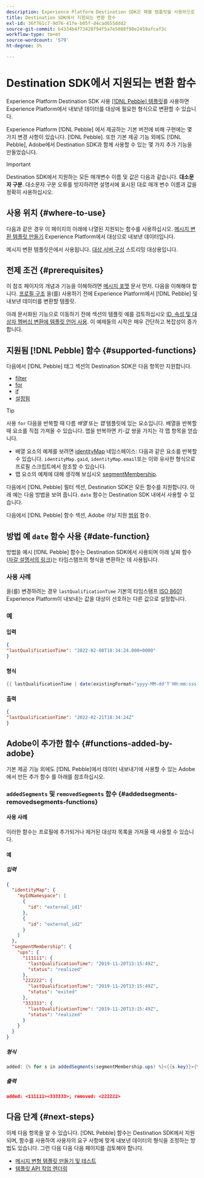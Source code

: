 ```yaml
---
description: Experience Platform Destination SDK은 페블 템플릿을 사용하므로 Experience Platform에서 내보낸 데이터를 대상에 필요한 형식으로 변환할 수 있습니다.
title: Destination SDK에서 지원되는 변환 함수
exl-id: 36f761c7-9d76-41fe-b05f-d4cad655ddd2
source-git-commit: b4334b4f73428f94f5a7e5088f98e2459afcaf3c
workflow-type: tm+mt
source-wordcount: '579'
ht-degree: 3%

---
```


# Destination SDK에서 지원되는 변환 함수

Experience Platform Destination SDK 사용 [[!DNL Pebble] 템플릿](https://pebbletemplates.io/)를 사용하면 Experience Platform에서 내보낸 데이터를 대상에 필요한 형식으로 변환할 수 있습니다.

Experience Platform [!DNL Pebble] 에서 제공하는 기본 버전에 비해 구현에는 몇 가지 변경 사항이 있습니다. [!DNL Pebble]. 또한 기본 제공 기능 외에도 [!DNL Pebble], Adobe에서 Destination SDK과 함께 사용할 수 있는 몇 가지 추가 기능을 만들었습니다.

>[!IMPORTANT]
>
>Destination SDK에서 지원하는 모든 매개변수 이름 및 값은 다음과 같습니다. **대소문자 구분**. 대소문자 구분 오류를 방지하려면 설명서에 표시된 대로 매개 변수 이름과 값을 정확히 사용하십시오.

## 사용 위치 {#where-to-use}

다음과 같은 경우 이 페이지의 아래에 나열된 지원되는 함수를 사용하십시오. [메시지 변환 템플릿 만들기](../../testing-api/streaming-destinations/create-template.md) Experience Platform에서 대상으로 내보낸 데이터입니다.

메시지 변환 템플릿은에서 사용됩니다. [대상 서버 구성](templating-specs.md) 스트리밍 대상용입니다.

## 전제 조건 {#prerequisites}

이 참조 페이지의 개념과 기능을 이해하려면 [메시지 포맷](message-format.md) 문서 먼저. 다음을 이해해야 합니다. [프로필 구조](message-format.md#profile-structure) 을(를) 사용하기 전에 Experience Platform에서 [!DNL Pebble] 및 내보낸 데이터를 변환할 템플릿.

아래 문서화된 기능으로 이동하기 전에 섹션의 템플릿 예를 검토하십시오 [ID, 속성 및 대상자 멤버십 변환에 템플릿 언어 사용](message-format.md#using-templating). 이 예제들의 시작은 매우 간단하고 복잡성이 증가합니다.

## 지원됨 [!DNL Pebble] 함수 {#supported-functions}

다음에서 [!DNL Pebble] 태그 섹션의 Destination SDK은 다음 항목만 지원합니다.

* [filter](https://pebbletemplates.io/wiki/tag/filter/)
* [for](https://pebbletemplates.io/wiki/tag/for/)
* [if](https://pebbletemplates.io/wiki/tag/if/)
* [설정됨](https://pebbletemplates.io/wiki/tag/set/)

>[!TIP]
>
>사용 `for` 다음을 반복할 때 다름 *배열* 또는 *맵* 템플릿에 있는 요소입니다. 배열을 반복할 때 요소를 직접 가져올 수 있습니다. 맵을 반복하면 키-값 쌍을 가지는 각 맵 항목을 얻습니다.
>
> * 배열 요소의 예제를 보려면 [identityMap](message-format.md#identities) 네임스페이스: 다음과 같은 요소를 반복할 수 있습니다. `identityMap.gaid`, `identityMap.email`또는 이와 유사한 형식으로 프로필 스크립트에서 참조할 수 있습니다.
> * 맵 요소의 예제에 대해 생각해 보십시오 [segmentMembership](message-format.md#segment-membership).

다음에서 [!DNL Pebble] 필터 섹션, Destination SDK은 모든 함수를 지원합니다. 아래 예는 다음 방법을 보여 줍니다. `date` 함수는 Destination SDK 내에서 사용할 수 있습니다.

다음에서 [!DNL Pebble] 함수 섹션, Adobe *아님* 지원 [범위](https://pebbletemplates.io/wiki/function/range/) 함수.

## 방법 예 `date` 함수 사용 {#date-function}

방법을 예시 [!DNL Pebble] 함수는 Destination SDK에서 사용되며 아래 날짜 함수([자갈 설명서의 링크](https://pebbletemplates.io/wiki/filter/date/))는 타임스탬프의 형식을 변환하는 데 사용됩니다.

### 사용 사례

을(를) 변경하려는 경우 `lastQualificationTime` 기본의 타임스탬프 [ISO 8601](https://en.wikipedia.org/wiki/ISO_8601) Experience Platform이 내보내는 값을 대상이 선호하는 다른 값으로 설정합니다.

### 예

#### 입력

```json
{
"lastQualificationTime": "2022-02-08T18:34:24.000+0000"
}
```

#### 형식

```java
{{ lastQualificationTime | date(existingFormat="yyyy-MM-dd'T'HH:mm:sss.SSSX", format="yyyy-MM-dd'T'HH:mm:ssX") }}
```

#### 출력

```json
{
"lastQualificationTime": "2022-02-21T18:34:24Z"
}
```

## Adobe이 추가한 함수 {#functions-added-by-adobe}

기본 제공 기능 외에도 [!DNL Pebble]에서 데이터 내보내기에 사용할 수 있는 Adobe에서 만든 추가 함수 를 아래를 참조하십시오.

### `addedSegments` 및 `removedSegments` 함수 {#addedsegments-removedsegments-functions}

#### 사용 사례

이러한 함수는 프로필에 추가되거나 제거된 대상자 목록을 가져올 때 사용할 수 있습니다.

#### 예

##### 입력

```json
{
  "identityMap": {
    "myIdNamespace": [
      {
        "id": "external_id1"
      },
      {
        "id": "external_id2"
      }
    ]
  },
  "segmentMembership": {
    "ups": {
      "111111": {
        "lastQualificationTime": "2019-11-20T13:15:49Z",
        "status": "realized"
      },
      "222222": {
        "lastQualificationTime": "2019-11-20T13:15:49Z",
        "status": "exited"
      },
      "333333": {
        "lastQualificationTime": "2019-11-20T13:15:49Z",
        "status": "realized"
      }
    }
  }
}
```

##### 형식

```java
added: {% for s in addedSegments(segmentMembership.ups) %}<{{s.key}}>{% endfor %}; removed: {% for s in removedSegments(segmentMembership.ups) %}<{{s.key}}>{% endfor %}
```

##### 출력

```json
added: <111111><333333>; removed: <222222>
```

<!--

### Added and removed audiences filters {#added-and-removed-segmnts-filters}

#### Use case {#use-case}

These filters are similar to `addedSegments` and `removedSegments`, described above. The only difference is that they are implemented as filters as opposed to functions.

#### Example {#example}

##### Input {#input}

```json
{
  "identityMap": {
    "myIdNamespace": [
      {
        "id": "external_id1"
      },
      {
        "id": "external_id2"
      }
    ]
  },
  "segmentMembership": {
    "ups": {
      "111111": {
        "lastQualificationTime": "2019-11-20T13:15:49Z",
        "status": "realized"
      },
      "222222": {
        "lastQualificationTime": "2019-11-20T13:15:49Z",
        "status": "exited"
      },
      "333333": {
        "lastQualificationTime": "2019-11-20T13:15:49Z",
        "status": "realized"
      }
    }
  }
}
```

##### Format {#format}

```java
added: {% for s in input.profile.segmentMembership.ups | added %}<{{s.key}}>{% endfor %};|removed: {% for s in input.profile.segmentMembership.ups | removed %}<{{s.key}}>{% endfor %};
```

##### Output {#output}

```json
added: <111111><333333>;|removed: <222222>;
```

-->

## 다음 단계 {#next-steps}

이제 다음 항목을 알 수 있습니다. [!DNL Pebble] 함수는 Destination SDK에서 지원되며, 함수를 사용하여 사용자의 요구 사항에 맞게 내보낸 데이터의 형식을 조정하는 방법도 있습니다. 그런 다음 다음 다음 페이지를 검토해야 합니다.

* [메시지 변형 템플릿 만들기 및 테스트](../../testing-api/streaming-destinations/create-template.md)
* [템플릿 API 작업 렌더링](../../testing-api/streaming-destinations/render-template-api.md)
